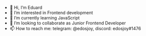 - 👋 Hi, I’m Eduard
- 👀 I’m interested in Frontend development
- 🌱 I’m currently learning JavaScript
- 💞️ I’m looking to collaborate as Junior Frontend Developer
- 📫 How to reach me: telegram: @edosjoy, discord: edosjoy#1476
